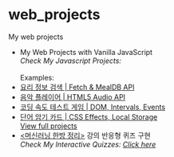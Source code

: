 # web_projects
My web projects

<ul>
<li>
My Web Projects with Vanilla JavaScript<br>
  <i>Check My Javascript Projects:  </i></li><br/>
  Examples:
        <li><a href="https://philgineer.github.io/web_projects/vanilla_javascript_projects/08.%20Meal%20Finder%20(Fetch%20%26%20MealDB%20API)">요리 정보 검색 | Fetch & MealDB API</a></li>
        <li><a href="https://philgineer.github.io/web_projects/vanilla_javascript_projects/10.%20Music%20Player%20(HTML5%20Audio%20API)">음악 플레이어 | HTML5 Audio API</a></li>
        <li><a href="https://philgineer.github.io/web_projects/vanilla_javascript_projects/12.%20Typing%20Game%20(DOM%2C%20Intervals%2C%20Events)">코딩 속도 테스트 게임 | DOM, Intervals, Events</a></li>   
        <li><a href="https://philgineer.github.io/web_projects/vanilla_javascript_projects/14.%20Memory%20Cards%20(CSS%20Effects%2C%20Local%20Storage)">단어 암기 카드 | CSS Effects, Local Storage</a></li>
  <a href='https://philgineer.github.io/web_projects/vanilla_javascript_projects'>View full projects</a>

<li><a href='https://www.philgineer.com/p/blog-page.html'><머신러닝 한방 정리></a> 강의 반응형 퀴즈 구현<br>
  <i>Check My Interactive Quizzes: <a href='https://philgineer.github.io/web_projects/'>Click here</a> </i></li>
